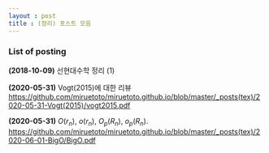 ```yaml
---
layout : post 
title : (정리) 포스트 모음 
---
```


### List of posting

**(2018-10-09)** 선현대수학 정리 (1)

**(2020-05-31)** Vogt(2015)에 대한 리뷰 
<https://github.com/miruetoto/miruetoto.github.io/blob/master/_posts(tex)/2020-05-31-Vogt(2015)/vogt2015.pdf> 

**(2020-05-31)** $O(r_n)$, $o(r_n)$, $O_p(R_n)$, $o_p(R_n)$. 
<https://github.com/miruetoto/miruetoto.github.io/blob/master/_posts(tex)/2020-06-01-BigO/BigO.pdf> 



